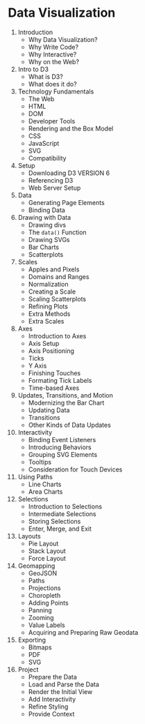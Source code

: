 # Data Visualization

1. Introduction
    - Why Data Visualization?
    - Why Write Code?
    - Why Interactive?
    - Why on the Web?
2. Intro to D3
    - What is D3? 
    - What does it do?
3. Technology Fundamentals
    - The Web
    - HTML
    - DOM
    - Developer Tools
    - Rendering and the Box Model
    - CSS
    - JavaScript
    - SVG
    - Compatibility
4. Setup
    - Downloading D3 VERSION 6
    - Referencing D3
    - Web Server Setup
5. Data
    - Generating Page Elements
    - Binding Data
6. Drawing with Data
    - Drawing divs
    - The `data()` Function
    - Drawing SVGs
    - Bar Charts
    - Scatterplots
7. Scales
    - Apples and Pixels
    - Domains and Ranges
    - Normalization
    - Creating a Scale
    - Scaling Scatterplots
    - Refining Plots
    - Extra Methods
    - Extra Scales
8. Axes
    - Introduction to Axes
    - Axis Setup
    - Axis Positioning
    - Ticks
    - Y Axis
    - Finishing Touches
    - Formating Tick Labels
    - Time-based Axes
9. Updates, Transitions, and Motion
    - Modernizing the Bar Chart
    - Updating Data
    - Transitions
    - Other Kinds of Data Updates
10. Interactivity
    - Binding Event Listeners
    - Introducing Behaviors
    - Grouping SVG Elements
    - Tooltips
    - Consideration for Touch Devices
11. Using Paths
    - Line Charts
    - Area Charts
12. Selections
    - Introduction to Selections
    - Intermediate Selections
    - Storing Selections
    - Enter, Merge, and Exit
13. Layouts
    - Pie Layout
    - Stack Layout
    - Force Layout
14. Geomapping
    - GeoJSON
    - Paths
    - Projections
    - Choropleth
    - Adding Points
    - Panning
    - Zooming
    - Value Labels
    - Acquiring and Preparing Raw Geodata
15. Exporting
    - Bitmaps
    - PDF
    - SVG
16. Project
    - Prepare the Data
    - Load and Parse the Data
    - Render the Initial View
    - Add Interactivity
    - Refine Styling
    - Provide Context
